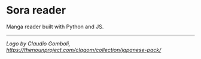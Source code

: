 # Sora reader

Manga reader built with Python and JS.

---

*Logo by Claudio Gomboli, https://thenounproject.com/clagom/collection/japanese-pack/*

